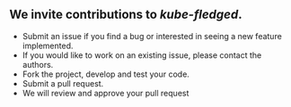 ## We invite contributions to _kube-fledged_. 

- Submit an issue if you find a bug or interested in seeing a new feature implemented.
- If you would like to work on an existing issue, please contact the authors.
- Fork the project, develop and test your code.
- Submit a pull request.
- We will review and approve your pull request

